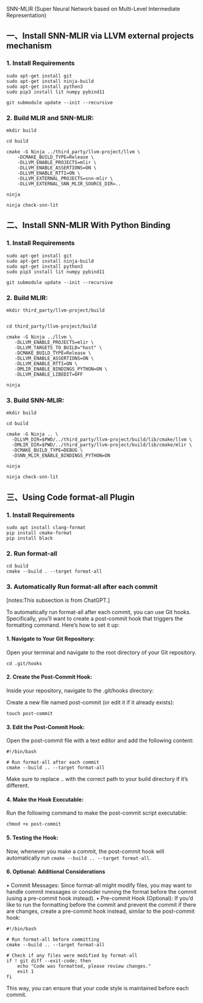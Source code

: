 SNN-MLIR (Super Neural Network based on Multi-Level Intermediate Representation)

## 一、Install SNN-MLIR via LLVM external projects mechanism

### 1. Install Requirements
```
sudo apt-get install git
sudo apt-get install ninja-build
sudo apt-get install python3
sudo pip3 install lit numpy pybind11

git submodule update --init --recursive
```

### 2. Build MLIR and SNN-MLIR:
```
mkdir build

cd build

cmake -G Ninja ../third_party/llvm-project/llvm \
    -DCMAKE_BUILD_TYPE=Release \
    -DLLVM_ENABLE_PROJECTS=mlir \
    -DLLVM_ENABLE_ASSERTIONS=ON \
    -DLLVM_ENABLE_RTTI=ON \
    -DLLVM_EXTERNAL_PROJECTS=snn-mlir \
    -DLLVM_EXTERNAL_SNN_MLIR_SOURCE_DIR=.. 

ninja

ninja check-snn-lit
```

## 二、Install SNN-MLIR With Python Binding

### 1. Install Requirements
```
sudo apt-get install git
sudo apt-get install ninja-build
sudo apt-get install python3
sudo pip3 install lit numpy pybind11

git submodule update --init --recursive
```

### 2. Build MLIR:

```
mkdir third_party/llvm-project/build


cd third_party/llvm-project/build

cmake -G Ninja ../llvm \
   -DLLVM_ENABLE_PROJECTS=mlir \
   -DLLVM_TARGETS_TO_BUILD="host" \
   -DCMAKE_BUILD_TYPE=Release \
   -DLLVM_ENABLE_ASSERTIONS=ON \
   -DLLVM_ENABLE_RTTI=ON \
   -DMLIR_ENABLE_BINDINGS_PYTHON=ON \
   -DLLVM_ENABLE_LIBEDIT=OFF

ninja
```

### 3. Build SNN-MLIR:

```
mkdir build

cd build

cmake -G Ninja .. \
  -DLLVM_DIR=$PWD/../third_party/llvm-project/build/lib/cmake/llvm \
  -DMLIR_DIR=$PWD/../third_party/llvm-project/build/lib/cmake/mlir \
  -DCMAKE_BUILD_TYPE=DEBUG \
  -DSNN_MLIR_ENABLE_BINDINGS_PYTHON=ON

ninja

ninja check-snn-lit
```

## 三、Using Code format-all Plugin

### 1. Install Requirements

```
sudo apt install clang-format
pip install cmake-format
pip install black
```
### 2. Run format-all

```
cd build
cmake --build . --target format-all
```

### 3. Automatically Run format-all after each commit

[notes:This subsection is from ChatGPT.]

To automatically run format-all after each commit, you can use Git hooks. Specifically, you’ll want to create a post-commit hook that triggers the formatting command. Here’s how to set it up:

#### 1.	Navigate to Your Git Repository:
Open your terminal and navigate to the root directory of your Git repository.

```
cd .git/hooks
```

#### 2.	Create the Post-Commit Hook:
Inside your repository, navigate to the .git/hooks directory:

Create a new file named post-commit (or edit it if it already exists):

```
touch post-commit
```

#### 3.	Edit the Post-Commit Hook:
Open the post-commit file with a text editor and add the following content:

```
#!/bin/bash

# Run format-all after each commit
cmake --build .. --target format-all
```

Make sure to replace .. with the correct path to your build directory if it’s different.

#### 4.	Make the Hook Executable:
Run the following command to make the post-commit script executable:

```
chmod +x post-commit
```

#### 5.	Testing the Hook:
Now, whenever you make a commit, the post-commit hook will automatically run `cmake --build .. --target format-all`.

#### 6. Optional: Additional Considerations

•	Commit Messages: Since format-all might modify files, you may want to handle commit messages or consider running the format before the commit (using a pre-commit hook instead).
•	Pre-commit Hook (Optional): If you’d like to run the formatting before the commit and prevent the commit if there are changes, create a pre-commit hook instead, similar to the post-commit hook:

```
#!/bin/bash

# Run format-all before committing
cmake --build .. --target format-all

# Check if any files were modified by format-all
if ! git diff --exit-code; then
    echo "Code was formatted, please review changes."
    exit 1
fi
```
This way, you can ensure that your code style is maintained before each commit.
